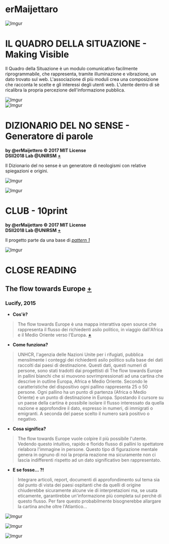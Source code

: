 # erMaijettaro

![Imgur](https://imgur.com/EqOKAdF.jpg)


# IL QUADRO DELLA SITUAZIONE - Making Visible

Il Quadro della Situazione è un modulo comunicativo facilmente riprogrammabile, che rappresenta, tramite illuminazione e vibrazione, un dato trovato sul web. L'associazione di più moduli crea una composizione che racconta le scelte e gli interessi degli utenti web. L'utente dentro di sè ricalibra la propria percezione dell'informazione pubblica.

![Imgur](https://i.imgur.com/01ivCpX.jpg)  
![Imgur](https://imgur.com/khY9pE4.jpg)




# DIZIONARIO DEL NO SENSE - Generatore di parole

**by @erMaijettero © 2017 MIT License**  
**DSII2018 Lab @UNIRSM** [**+**](http://dsii-2018-unirsm.github.io)

Il Dizionario del no sense è un generatore di neologismi con relative spiegazioni e origini.


![Imgur](https://imgur.com/IietsN4.png)

![Imgur](https://imgur.com/Mo8Mzlx.png)  




# CLUB - 10print

**by @erMaijettaro © 2017 MIT License**  
**DSII2018 Lab @UNIRSM** [**+**](http://dsii-2018-unirsm.github.io)

Il progetto parte da una base di [*pattern 1*](https://www.openprocessing.org/sketch/265189)

![Imgur](https://imgur.com/VH2Mpa8.png)  



# CLOSE READING
## The flow towards Europe [**+**](https://www.lucify.com/the-flow-towards-europe/)
### Lucify, 2015
- **Cos'è?**
>The flow towards Europe è una mappa interattiva open source che rappresenta il flusso dei richiedenti asilo politico, in viaggio dall'Africa e il Medio Oriente verso l'Europa. [**+**](http://www.prefettura.it/cremona/contenuti/Rifugiati_politici-3174.htm)
- **Come funziona?**
>UNHCR, l'agenzia delle Nazioni Unite per i rifugiati, pubblica mensilmente i conteggi dei richiedenti asilo politico sulla base dei dati raccolti dai paesi di destinazione. Questi dati, questi numeri di persone, sono stati tradotti dai progettisti di The flow towards Europe in pallini bianchi che si muovono sovrimpressionati ad una cartina che descrive in outline Europa, Africa e Medio Oriente. Secondo le caratteristiche del dispositivo ogni pallino rappresenta 25 o 50 persone. Ogni pallino ha un punto di partenza (Africa o Medio Oriente) e un punto di destinazione in Europa. Spostando il cursore su un paese della cartina è possibile isolare il flusso interessato da quella nazione e approfondire il dato, espresso in numeri, di immigrati o emigranti. A seconda del paese scelto il numero sarà positivo o negativo.
- **Cosa significa?**
>The flow towards Europe vuole colpire il più possibile l'utente. Vedendo questo intuitivo, rapido e florido flusso di pallini lo spettatore rielabora l'immagine in persone. Questo tipo di figurazione mentale genera in ognuno di noi la propria reazione ma sicuramente non ci lascia indifferenti rispetto ad un dato significativo ben rappresentato.
- **E se fosse... ?!**
>Integrare articoli, report, documenti di approfondimento sul tema sia dal punto di vista dei paesi ospitanti che da quelli di origine chiuderebbe sicuramente alcune vie di interpretazioni ma, se usata eticamente, garantirebbe un'informazione più completa sul perchè di questo flusso. Per fare questo probabilmente bisognerebbe allargare la cartina anche oltre l'Atlantico...

![Imgur](https://imgur.com/cq7T1zW.png)

![Imgur](https://imgur.com/barJAW2.png)

![Imgur](https://imgur.com/uxzbzXo.png)


